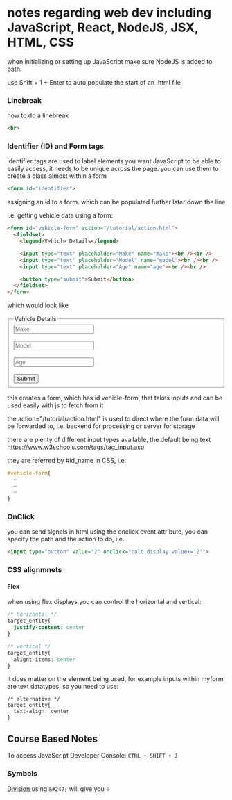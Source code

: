  # notes regarding web dev including JavaScript, React, NodeJS, JSX, HTML, CSS

when initializing or setting up JavaScript make sure NodeJS is added to path.

use Shift + 1 + Enter to auto populate the start of an .html file


### Linebreak

how to do a linebreak
```html
<br>
```

### Identifier (ID) and Form tags
identifier tags are used to label elements you want JavaScript to be able to easily access, it needs to be unique across the page. you can use them to create a class almost within a form

```html
<form id="identifier">
```

assigning an id to a form. which can be populated further later down the line


i.e. getting vehicle data using a form:

```html
<form id="vehicle-form" action="/tutorial/action.html">
  <fieldset>
    <legend>Vehicle Details</legend>

    <input type="text" placeholder="Make" name="make"><br /><br />
    <input type="text" placeholder="Model" name="model"><br /><br />
    <input type="text" placeholder="Age" name="age"><br /><br />

    <button type="submit">Submit</button>
  </fieldset>
</form>
```

which would look like

<form id="vehicle-form" action="/tutorial/action.html">
  <fieldset>
    <legend>Vehicle Details</legend>
    <input type="text" placeholder="Make" name="make"><br /><br />
    <input type="text" placeholder="Model" name="model"><br /><br />
    <input type="text" placeholder="Age" name="age"><br /><br />
    <button type="submit">Submit</button>
  </fieldset>
</form>

this creates a form, which has id vehicle-form, that takes inputs and can be used easily with js to fetch from it

the action="/tutorial/action.html" is used to direct where the form data will be forwarded to, i.e. backend for processing or server for storage

there are plenty of different input types available, the default being text
https://www.w3schools.com/tags/tag_input.asp


they are referred by #id_name in CSS, i.e:
```css
#vehicle-form{
  ~
  ~
  ~
}
```


### OnClick

you can send signals in html using the onclick event attribute, you can specify the path and the action to do, i.e.
```html 
<input type="button" value="2" onclick="calc.display.value+='2'">
```


### CSS alignmnets

#### Flex
when using flex displays you can control the horizontal and vertical:

```css
/* horizontal */
target_entity{
  justify-content: center
}

/* vertical */
target_entity{
  alignt-items: center
}
```

it does matter on the element being used, for example inputs within myform are text datatypes, so you need to use:

```
/* alternative */
target_entity{
  text-align: center
}
```


## Course Based Notes

To access JavaScript Developer Console:
```CTRL + SHIFT + J```


### Symbols
<u> Division </u>
using ```&#247;``` will give you &#247;